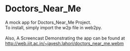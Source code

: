 Doctors_Near_Me
===============

A mock app for Doctors_Near_Me Project. <br/>
To install, simply import the w2p file in web2py. <br/>
<br/>
Also, A Screencast Demonstrating the app can be found at http://web.iiit.ac.in/~jayesh.lahori/doctors_near_me.webm
